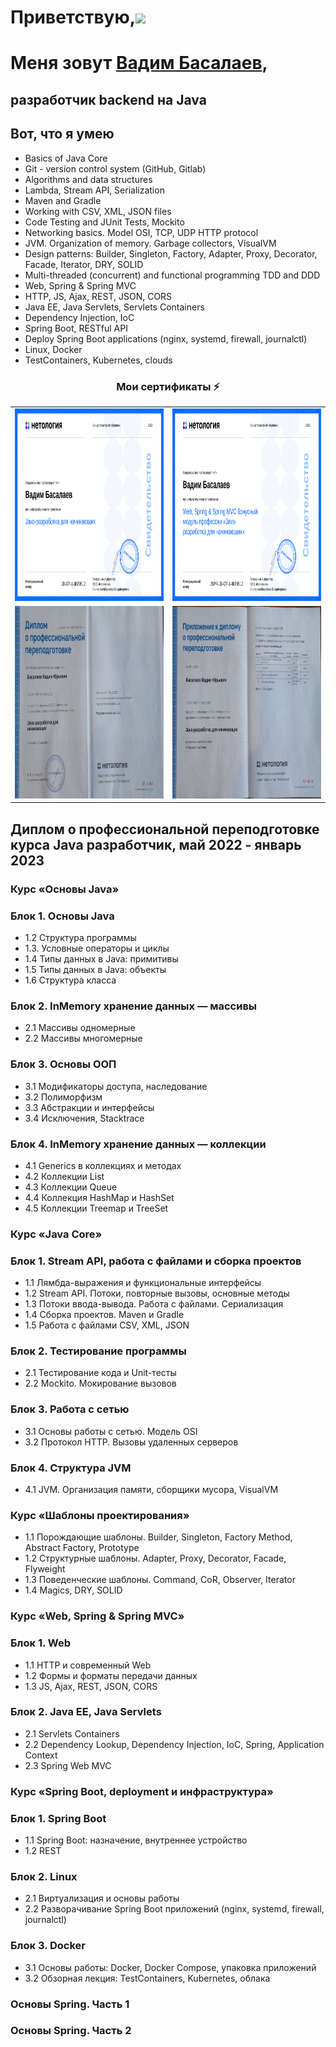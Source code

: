 <h1 align="">Приветствую,<img src="https://github.com/blackcater/blackcater/raw/main/images/Hi.gif" height="32"/></h1>  
<h1 align="">Меня зовут <a href="https://github.com/VadimBasa" target="_blank">Вадим Басалаев</a>,</h1>

<h2 align="">разработчик backend на Java </h2>


## Вот, что я умею

- Basics of Java Core
- Git - version control system (GitHub, Gitlab)
- Algorithms and data structures
- Lambda, Stream API, Serialization
- Maven and Gradle
- Working with CSV, XML, JSON files
- Code Testing and JUnit Tests, Mockito 
- Networking basics. Model OSI, TCP, UDP HTTP protocol
- JVM. Organization of memory. Garbage collectors, VisualVM
- Design patterns: Builder, Singleton, Factory, Adapter, Proxy, Decorator, Facade, Iterator, DRY, SOLID
- Multi-threaded (concurrent) and functional programming TDD and DDD
- Web, Spring & Spring MVC
- HTTP, JS, Ajax, REST, JSON, CORS
- Java EE, Java Servlets, Servlets Containers
- Dependency Injection, IoC
- Spring Boot, RESTful API
- Deploy Spring Boot applications (nginx, systemd, firewall, journalctl)
- Linux, Docker
- TestContainers, Kubernetes, clouds

<!--
![Top Langs](https://github-readme-stats.vercel.app/api/top-langs/?username=mySkillsKit&layout=compact&hide=css,html)

![mySkillsKit github stats](https://github-readme-stats.vercel.app/api?username=mySkillsKit&count_private=true&show_icons=true&theme=onedark)
-->

<h3 align="center">Мои сертификаты ⚡ </h3>
<table>
  <tr>
    <td><img src="https://github.com/VadimBasa/Sertificate/blob/main/certificateBasik.pdf" width="438" height="308" alt="1_certificateBasics.pdf"></td>
    <td><img src="https://github.com/VadimBasa/Sertificate/blob/main/certificateSpring.pdf" width="438" height="308" alt="2_certificate_Spring.pdf"></td>
  </tr>
  <tr>
    <td><img src="https://github.com/VadimBasa/Sertificate/blob/main/Diplom.jpg" width="438" height="308" alt="3_Diplom.jpg"></td>
    <td><img src="https://github.com/VadimBasa/Sertificate/blob/main/DiplomAdd.jpg" width="438" height="308" alt="4_Diplom_Add.jpg"></td>
  </tr>
 <!--
  <tr>
    <td><img src="https://github.com/mySkillsKit/CV/blob/main/Certificate/Jpeg/5_certificate_HTML.CSS.jpg" width="438" height="308" alt="5_certificate_HTML.CSS.jpg"></td>
    <td><img src="https://github.com/mySkillsKit/CV/blob/main/Certificate/Jpeg/6_certInternshipSber2022.jpg" width="438" height="308" alt="6_certInternshipSber2022.jpg"> </td>
  </tr>
 
  <tr>
    <td><img src="https://github.com/mySkillsKit/CV/blob/main/Certificate/Jpeg/7_certificate_DesingPatterns.jpg" width="438" height="308" alt="7_certificate_DesingPatterns.jpg"></td>
    <td><img src="https://github.com/mySkillsKit/CV/blob/main/Certificate/Jpeg/8_certificate_multithread.jpg" width="438" height="308" alt="8_certificate_multithread.jpg"></td>
  </tr>
  
   <tr>
    <td><img src="https://github.com/mySkillsKit/CV/blob/main/Certificate/Jpeg/9_certificateWebSpringAndSpring%20MVC.jpg" width="438" height="308" alt="9_certificateWebSpringAndSpring%20MVC.jpg"></td>
    <td><img src="https://github.com/mySkillsKit/CV/blob/main/Certificate/Jpeg/10_certificate_Spring%20Boot_deployment.jpg" width="438" height="308" alt="10_certificate_Spring%20Boot_deployment.jpg"> </td>
  </tr>
  
  <tr>
    <td><img src="https://github.com/mySkillsKit/CV/blob/main/Certificate/Jpeg/11_stepik-certificate-187-48a55d8.jpg" width="438" height="308" alt="11_stepik-certificate-187-48a55d8.jpg"></td>
    <td><img src="https://github.com/mySkillsKit/CV/blob/main/Certificate/Jpeg/12_certificate_database_spring_security.jpg" width="438" height="308" alt="ertificate_database_spring_security.jpg"> </td>
  </tr>
 
  <tr>
    <td><img src="https://github.com/mySkillsKit/CV/blob/main/Certificate/Jpeg/certificate-ylab.jpg" width="438" height="308" alt="certificate-ylab.jpg"></td>
    <td><img src="https://raw.githubusercontent.com/mySkillsKit/CV/main/Certificate/Jpeg/certificate_Java_Developer.jpg" width="438" height="308" alt="certificate_Java_Developer"> </td>
  </tr>
  -->
  
</table>


<!--
**mySkillsKit/mySkillsKit** is a ✨ _special_ ✨ repository because its `README.md` (this file) appears on your GitHub profile.

Here are some ideas to get you started:

- 🔭 I’m currently working on ...
- 🌱 I’m currently learning ...
- 👯 I’m looking to collaborate on ...
- 🤔 I’m looking for help with ...
- 💬 Ask me about ...
- 📫 How to reach me: ...
- 😄 Pronouns: ...
- ⚡ Fun fact: ...
-->
## Диплом о профессиональной переподготовке курса Java разработчик, май 2022 - январь 2023
### Курс «Основы Java»
### Блок 1. Основы Java
- 1.2 Структура программы
- 1.3. Условные операторы и циклы
- 1.4 Типы данных в Java: примитивы
- 1.5 Типы данных в Java: объекты
- 1.6 Структура класса
### Блок 2. InMemory хранение данных — массивы
- 2.1 Массивы одномерные
- 2.2 Массивы многомерные
### Блок 3. Основы ООП
- 3.1 Модификаторы доступа, наследование
- 3.2 Полиморфизм
- 3.3 Абстракции и интерфейсы
- 3.4 Исключения, Stacktrace
### Блок 4. InMemory хранение данных — коллекции
- 4.1 Generics в коллекциях и методах
- 4.2 Коллекции List
- 4.3 Коллекции Queue
- 4.4 Коллекция HashMap и HashSet
- 4.5 Коллекции Treemap и TreeSet
### Курс «Java Core»
### Блок 1. Stream API, работа с файлами и сборка проектов
- 1.1 Лямбда-выражения и функциональные интерфейсы
- 1.2 Stream API. Потоки, повторные вызовы, основные методы
- 1.3 Потоки ввода-вывода. Работа с файлами. Сериализация
- 1.4 Сборка проектов. Maven и Gradle
- 1.5 Работа с файлами CSV, XML, JSON
### Блок 2. Тестирование программы
- 2.1 Тестирование кода и Unit-тесты
- 2.2 Mockito. Мокирование вызовов
### Блок 3. Работа с сетью
- 3.1 Основы работы с сетью. Модель OSI
- 3.2 Протокол HTTP. Вызовы удаленных серверов
### Блок 4. Структура JVM
- 4.1 JVM. Организация памяти, сборщики мусора, VisualVM
### Курс «Шаблоны проектирования»
- 1.1 Порождающие шаблоны. Builder, Singleton, Factory Method, Abstract Factory, Prototype
- 1.2 Структурные шаблоны. Adapter, Proxy, Decorator, Facade, Flyweight
- 1.3 Поведенческие шаблоны. Command, CoR, Observer, Iterator
- 1.4 Magics, DRY, SOLID
### Курс «Web, Spring & Spring MVC»
### Блок 1. Web
- 1.1 HTTP и современный Web
- 1.2 Формы и форматы передачи данных
- 1.3 JS, Ajax, REST, JSON, CORS
### Блок 2. Java EE, Java Servlets
- 2.1 Servlets Containers
- 2.2 Dependency Lookup, Dependency Injection, IoC, Spring, Application Context
- 2.3 Spring Web MVC
### Курс «Spring Boot, deployment и инфраструктура»
### Блок 1. Spring Boot
- 1.1 Spring Boot: назначение, внутреннее устройство
- 1.2 REST
### Блок 2. Linux
- 2.1 Виртуализация и основы работы
- 2.2 Разворачивание Spring Boot приложений (nginx, systemd, firewall, journalctl)
### Блок 3. Docker
- 3.1 Основы работы: Docker, Docker Compose, упаковка приложений
- 3.2 Обзорная лекция: TestContainers, Kubernetes, облака
### Основы Spring. Часть 1
### Основы Spring. Часть 2
